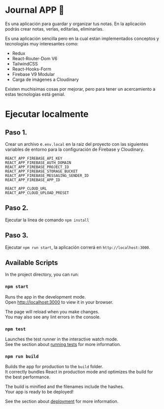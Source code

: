 # Journal APP 📑
Es una aplicación para guardar y organizar tus notas.
En la aplicación podrás crear notas, verlas, editarlas, eliminarlas.

Es una aplicación sencilla pero en la cual estan implementados conceptos y tecnologías muy interesantes como:

* Redux
* React-Router-Dom V6
* TailwindCSS
* React-Hooks-Form
* Firebase V9 Modular
* Carga de imágenes a Cloudinary

Existen muchisimas cosas por mejorar, pero para tener un acercamiento a estas tecnologías está genial.
# Ejecutar localmente
## Paso 1.

Crear un archivo e```.env.local``` en la raiz del proyecto con las siguientes variables de entorno para la configuración de Firebase y Cloudinary.
```
REACT_APP_FIREBASE_API_KEY
REACT_APP_FIREBASE_AUTH_DOMAIN
REACT_APP_FIREBASE_PROJECT_ID
REACT_APP_FIREBASE_STORAGE_BUCKET
REACT_APP_FIREBASE_MESSAGING_SENDER_ID
REACT_APP_FIREBASE_APP_ID

REACT_APP_CLOUD_URL
REACT_APP_CLOUD_UPLOAD_PRESET
```
## Paso 2.

Ejecutar la linea de comando ```npm install```


## Paso 3.
Ejecutar ```npm run start```, la aplicación correrá en ```http://localhost:3000```.


## Available Scripts

In the project directory, you can run:

### `npm start`

Runs the app in the development mode.\
Open [http://localhost:3000](http://localhost:3000) to view it in your browser.

The page will reload when you make changes.\
You may also see any lint errors in the console.

### `npm test`

Launches the test runner in the interactive watch mode.\
See the section about [running tests](https://facebook.github.io/create-react-app/docs/running-tests) for more information.

### `npm run build`

Builds the app for production to the `build` folder.\
It correctly bundles React in production mode and optimizes the build for the best performance.

The build is minified and the filenames include the hashes.\
Your app is ready to be deployed!

See the section about [deployment](https://facebook.github.io/create-react-app/docs/deployment) for more information.
